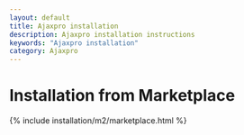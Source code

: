 ```yaml
---
layout: default
title: Ajaxpro installation
description: Ajaxpro installation instructions
keywords: "Ajaxpro installation"
category: Ajaxpro
---
```


# Installation from Marketplace

{% include installation/m2/marketplace.html %}

